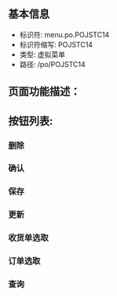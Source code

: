 
## 基本信息

- 标识符: menu.po.POJSTC14
- 标识符缩写: POJSTC14
- 类型: 虚拟菜单
- 路径: /po/POJSTC14

## 页面功能描述：





## 按钮列表:


### 删除



### 确认



### 保存



### 更新



### 收货单选取



### 订单选取



### 查询


